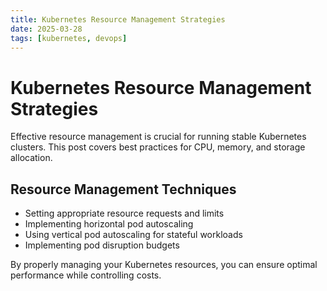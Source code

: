 ```yaml
---
title: Kubernetes Resource Management Strategies
date: 2025-03-28
tags: [kubernetes, devops]
---
```


# Kubernetes Resource Management Strategies

Effective resource management is crucial for running stable Kubernetes clusters. This post covers best practices for CPU, memory, and storage allocation.

## Resource Management Techniques

- Setting appropriate resource requests and limits
- Implementing horizontal pod autoscaling
- Using vertical pod autoscaling for stateful workloads
- Implementing pod disruption budgets

By properly managing your Kubernetes resources, you can ensure optimal performance while controlling costs.
